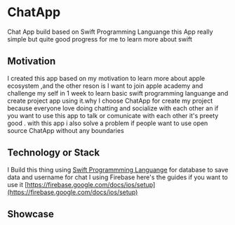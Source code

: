 # ChatApp
Chat App build based on Swift Programming Languange this App really simple but quite good progress for me to learn more about swift

## Motivation 
I created this app based on my motivation to learn more about apple ecosystem ,and the other reson is   I want to join apple academy and challenge  my self in  1 week to learn  basic swift programming languange  and create project app using it.why I choose ChatApp for create my project because everyone love doing chatting and socialize with each other an if you want to use this app to talk or comunicate with each other it's preety good . with this app i also solve a problem if people want to use open source ChatApp without any boundaries

## Technology or Stack  

I Build this thing using [Swift Programmming Languange](https://developer.apple.com/swift/) for database to save data and username for chat I using  Firebase here's the guides if you want to use it [https://firebase.google.com/docs/ios/setup](https://firebase.google.com/docs/ios/setup)

## Showcase 

